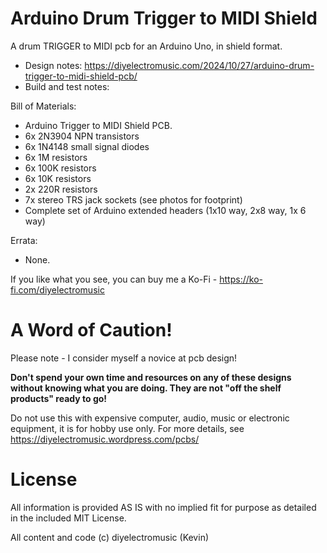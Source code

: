 # Arduino Drum Trigger to MIDI Shield

A drum TRIGGER to MIDI pcb for an Arduino Uno, in shield format.

- Design notes: https://diyelectromusic.com/2024/10/27/arduino-drum-trigger-to-midi-shield-pcb/
- Build and test notes: 

Bill of Materials:
- Arduino Trigger to MIDI Shield PCB.
- 6x 2N3904 NPN transistors
- 6x 1N4148 small signal diodes
- 6x 1M resistors
- 6x 100K resistors
- 6x 10K resistors
- 2x 220R resistors
- 7x stereo TRS jack sockets (see photos for footprint)
- Complete set of Arduino extended headers (1x10 way, 2x8 way, 1x 6 way)

Errata:
- None.

If you like what you see, you can buy me a Ko-Fi - https://ko-fi.com/diyelectromusic

#  A Word of Caution!

Please note - I consider myself a novice at pcb design!

**Don't spend your own time and resources on any of these designs without knowing what you are doing.  They are not "off the shelf products" ready to go!**

Do not use this with expensive computer, audio, music or electronic equipment, it is for hobby use only.  For more details, see https://diyelectromusic.wordpress.com/pcbs/

# License

All information is provided AS IS with no implied fit for purpose as detailed in the included MIT License.

All content and code (c) diyelectromusic (Kevin)
